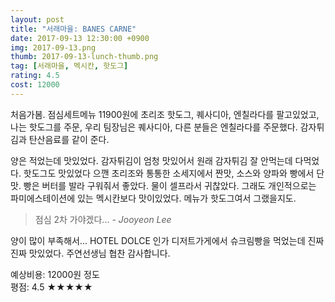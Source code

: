 ```yaml
---
layout: post
title: "서래마을: BANES CARNE"
date: 2017-09-13 12:30:00 +0900
img: 2017-09-13.png
thumb: 2017-09-13-lunch-thumb.png
tag: [서래마을, 멕시칸, 핫도그]
rating: 4.5
cost: 12000
---
```

처음가봄. 점심세트메뉴 11900원에 초리조 핫도그, 퀘사디아, 엔칠라다를 팔고있었고, 나는 핫도그를 주문, 우리 팀장님은 퀘사디아, 다른 분들은 엔칠라다를 주문했다. 감자튀김과 탄산음료를 같이 준다.

양은 적었는데 맛있었다. 감자튀김이 엄청 맛있어서 원래 감자튀김 잘 안먹는데 다먹었다. 핫도그도 맛있었다 으깬 초리조와 통통한 소세지에서 짠맛, 소스와 양파와 빵에서 단맛. 빵은 버터를 발라 구워줘서 좋았다. 물이 셀프라서 귀찮았다. 그래도 개인적으로는 파미에스테이션에 있는 멕시칸보다 맛이있었다. 메뉴가 핫도그여서 그랬을지도.

> 점심 2차 가야겠다... <cite>- Jooyeon Lee</cite>

양이 많이 부족해서... HOTEL DOLCE 인가 디저트가게에서 슈크림빵을 먹었는데 진짜진짜 맛있었다. 주연선생님 협찬 감사합니다.

예상비용: 12000원 정도 <br>
평점: 4.5 &#9733;&#9733;&#9733;&#9733;&#9733;

